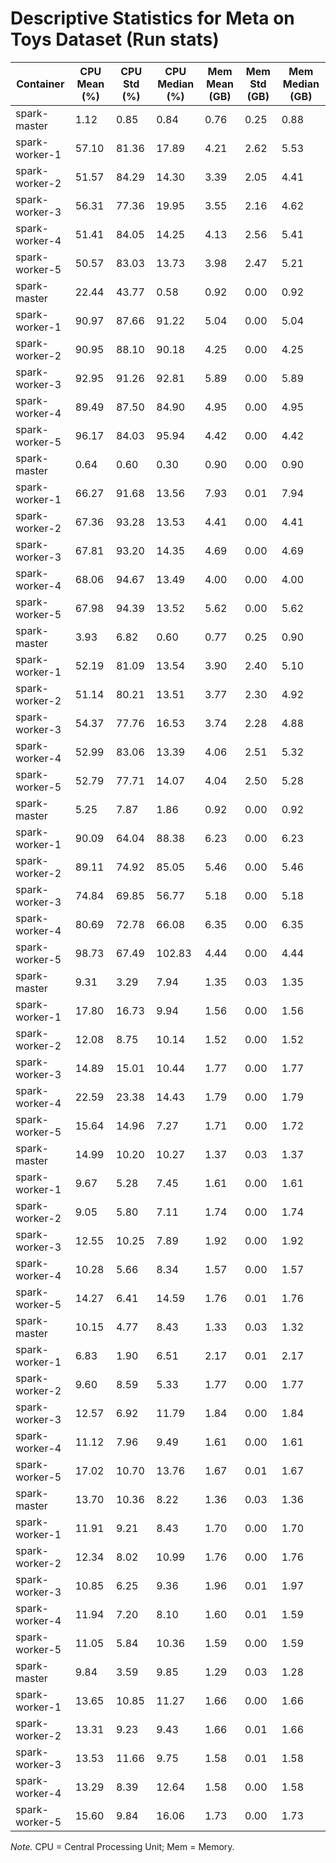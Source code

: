 # Descriptive Statistics for Meta on Toys Dataset (Run stats)


| Container | CPU Mean (%) | CPU Std (%) | CPU Median (%) | Mem Mean (GB) | Mem Std (GB) | Mem Median (GB) |
| --------- | ------------ | ----------- | -------------- | ------------- | ------------ | --------------- |
| spark-master | 1.12 | 0.85 | 0.84 | 0.76 | 0.25 | 0.88 |
| spark-worker-1 | 57.10 | 81.36 | 17.89 | 4.21 | 2.62 | 5.53 |
| spark-worker-2 | 51.57 | 84.29 | 14.30 | 3.39 | 2.05 | 4.41 |
| spark-worker-3 | 56.31 | 77.36 | 19.95 | 3.55 | 2.16 | 4.62 |
| spark-worker-4 | 51.41 | 84.05 | 14.25 | 4.13 | 2.56 | 5.41 |
| spark-worker-5 | 50.57 | 83.03 | 13.73 | 3.98 | 2.47 | 5.21 |
| spark-master | 22.44 | 43.77 | 0.58 | 0.92 | 0.00 | 0.92 |
| spark-worker-1 | 90.97 | 87.66 | 91.22 | 5.04 | 0.00 | 5.04 |
| spark-worker-2 | 90.95 | 88.10 | 90.18 | 4.25 | 0.00 | 4.25 |
| spark-worker-3 | 92.95 | 91.26 | 92.81 | 5.89 | 0.00 | 5.89 |
| spark-worker-4 | 89.49 | 87.50 | 84.90 | 4.95 | 0.00 | 4.95 |
| spark-worker-5 | 96.17 | 84.03 | 95.94 | 4.42 | 0.00 | 4.42 |
| spark-master | 0.64 | 0.60 | 0.30 | 0.90 | 0.00 | 0.90 |
| spark-worker-1 | 66.27 | 91.68 | 13.56 | 7.93 | 0.01 | 7.94 |
| spark-worker-2 | 67.36 | 93.28 | 13.53 | 4.41 | 0.00 | 4.41 |
| spark-worker-3 | 67.81 | 93.20 | 14.35 | 4.69 | 0.00 | 4.69 |
| spark-worker-4 | 68.06 | 94.67 | 13.49 | 4.00 | 0.00 | 4.00 |
| spark-worker-5 | 67.98 | 94.39 | 13.52 | 5.62 | 0.00 | 5.62 |
| spark-master | 3.93 | 6.82 | 0.60 | 0.77 | 0.25 | 0.90 |
| spark-worker-1 | 52.19 | 81.09 | 13.54 | 3.90 | 2.40 | 5.10 |
| spark-worker-2 | 51.14 | 80.21 | 13.51 | 3.77 | 2.30 | 4.92 |
| spark-worker-3 | 54.37 | 77.76 | 16.53 | 3.74 | 2.28 | 4.88 |
| spark-worker-4 | 52.99 | 83.06 | 13.39 | 4.06 | 2.51 | 5.32 |
| spark-worker-5 | 52.79 | 77.71 | 14.07 | 4.04 | 2.50 | 5.28 |
| spark-master | 5.25 | 7.87 | 1.86 | 0.92 | 0.00 | 0.92 |
| spark-worker-1 | 90.09 | 64.04 | 88.38 | 6.23 | 0.00 | 6.23 |
| spark-worker-2 | 89.11 | 74.92 | 85.05 | 5.46 | 0.00 | 5.46 |
| spark-worker-3 | 74.84 | 69.85 | 56.77 | 5.18 | 0.00 | 5.18 |
| spark-worker-4 | 80.69 | 72.78 | 66.08 | 6.35 | 0.00 | 6.35 |
| spark-worker-5 | 98.73 | 67.49 | 102.83 | 4.44 | 0.00 | 4.44 |
| spark-master | 9.31 | 3.29 | 7.94 | 1.35 | 0.03 | 1.35 |
| spark-worker-1 | 17.80 | 16.73 | 9.94 | 1.56 | 0.00 | 1.56 |
| spark-worker-2 | 12.08 | 8.75 | 10.14 | 1.52 | 0.00 | 1.52 |
| spark-worker-3 | 14.89 | 15.01 | 10.44 | 1.77 | 0.00 | 1.77 |
| spark-worker-4 | 22.59 | 23.38 | 14.43 | 1.79 | 0.00 | 1.79 |
| spark-worker-5 | 15.64 | 14.96 | 7.27 | 1.71 | 0.00 | 1.72 |
| spark-master | 14.99 | 10.20 | 10.27 | 1.37 | 0.03 | 1.37 |
| spark-worker-1 | 9.67 | 5.28 | 7.45 | 1.61 | 0.00 | 1.61 |
| spark-worker-2 | 9.05 | 5.80 | 7.11 | 1.74 | 0.00 | 1.74 |
| spark-worker-3 | 12.55 | 10.25 | 7.89 | 1.92 | 0.00 | 1.92 |
| spark-worker-4 | 10.28 | 5.66 | 8.34 | 1.57 | 0.00 | 1.57 |
| spark-worker-5 | 14.27 | 6.41 | 14.59 | 1.76 | 0.01 | 1.76 |
| spark-master | 10.15 | 4.77 | 8.43 | 1.33 | 0.03 | 1.32 |
| spark-worker-1 | 6.83 | 1.90 | 6.51 | 2.17 | 0.01 | 2.17 |
| spark-worker-2 | 9.60 | 8.59 | 5.33 | 1.77 | 0.00 | 1.77 |
| spark-worker-3 | 12.57 | 6.92 | 11.79 | 1.84 | 0.00 | 1.84 |
| spark-worker-4 | 11.12 | 7.96 | 9.49 | 1.61 | 0.00 | 1.61 |
| spark-worker-5 | 17.02 | 10.70 | 13.76 | 1.67 | 0.01 | 1.67 |
| spark-master | 13.70 | 10.36 | 8.22 | 1.36 | 0.03 | 1.36 |
| spark-worker-1 | 11.91 | 9.21 | 8.43 | 1.70 | 0.00 | 1.70 |
| spark-worker-2 | 12.34 | 8.02 | 10.99 | 1.76 | 0.00 | 1.76 |
| spark-worker-3 | 10.85 | 6.25 | 9.36 | 1.96 | 0.01 | 1.97 |
| spark-worker-4 | 11.94 | 7.20 | 8.10 | 1.60 | 0.01 | 1.59 |
| spark-worker-5 | 11.05 | 5.84 | 10.36 | 1.59 | 0.00 | 1.59 |
| spark-master | 9.84 | 3.59 | 9.85 | 1.29 | 0.03 | 1.28 |
| spark-worker-1 | 13.65 | 10.85 | 11.27 | 1.66 | 0.00 | 1.66 |
| spark-worker-2 | 13.31 | 9.23 | 9.43 | 1.66 | 0.01 | 1.66 |
| spark-worker-3 | 13.53 | 11.66 | 9.75 | 1.58 | 0.01 | 1.58 |
| spark-worker-4 | 13.29 | 8.39 | 12.64 | 1.58 | 0.00 | 1.58 |
| spark-worker-5 | 15.60 | 9.84 | 16.06 | 1.73 | 0.00 | 1.73 |


*Note.* CPU = Central Processing Unit; Mem = Memory.